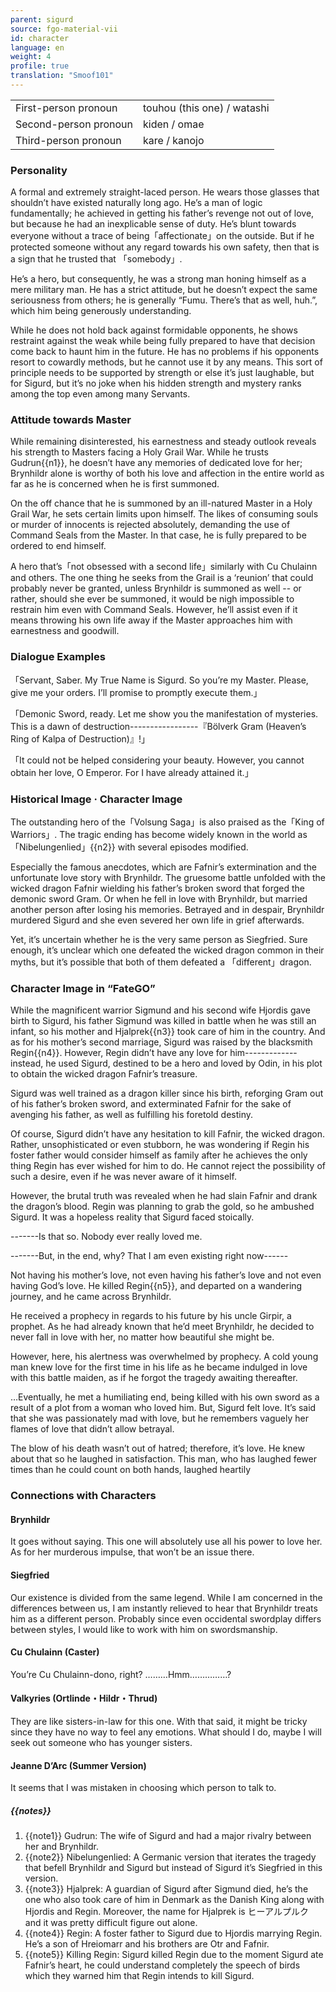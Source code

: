 ```yaml
---
parent: sigurd
source: fgo-material-vii
id: character
language: en
weight: 4
profile: true
translation: "Smoof101"
---
```


<table>
  <tr><td>First-person pronoun</td><td>touhou (this one) / watashi</td></tr>
  <tr><td>Second-person pronoun</td><td>kiden / omae</td></tr>
  <tr><td>Third-person pronoun</td><td>kare / kanojo</td></tr>
</table>

### Personality

A formal and extremely straight-laced person. He wears those glasses that shouldn’t have existed naturally long ago. He’s a man of logic fundamentally; he achieved in getting his father’s revenge not out of love, but because he had an inexplicable sense of duty. He’s blunt towards everyone without a trace of being「affectionate」on the outside. But if he protected someone without any regard towards his own safety, then that is a sign that he trusted that 「somebody」.

He’s a hero, but consequently, he was a strong man honing himself as a mere military man. He has a strict attitude, but he doesn’t expect the same seriousness from others; he is generally “Fumu. There’s that as well, huh.”, which him being generously understanding.

While he does not hold back against formidable opponents, he shows restraint against the weak while being fully prepared to have that decision come back to haunt him in the future. He has no problems if his opponents resort to cowardly methods, but he cannot use it by any means. This sort of principle needs to be supported by strength or else it’s just laughable, but for Sigurd, but it’s no joke when his hidden strength and mystery ranks among the top even among many Servants.

### Attitude towards Master

While remaining disinterested, his earnestness and steady outlook reveals his strength to Masters facing a Holy Grail War. While he trusts Gudrun{{n1}}, he doesn’t have any memories of dedicated love for her; Brynhildr alone is worthy of both his love and affection in the entire world as far as he is concerned when he is first summoned.

On the off chance that he is summoned by an ill-natured Master in a Holy Grail War, he sets certain limits upon himself. The likes of consuming souls or murder of innocents is rejected absolutely, demanding the use of Command Seals from the Master. In that case, he is fully prepared to be ordered to end himself.

A hero that’s「not obsessed with a second life」similarly with Cu Chulainn and others. The one thing he seeks from the Grail is a ‘reunion’ that could probably never be granted, unless Brynhildr is summoned as well -- or rather, should she ever be summoned, it would be nigh impossible to restrain him even with Command Seals. However, he’ll assist even if it means throwing his own life away if the Master approaches him with earnestness and goodwill.

### Dialogue Examples

「Servant, Saber. My True Name is Sigurd. So you’re my Master. Please, give me your orders. I’ll promise to promptly execute them.」

「Demonic Sword, ready. Let me show you the manifestation of mysteries. This is a dawn of destruction-----------------『Bölverk Gram (Heaven’s Ring of Kalpa of Destruction)』!」

「It could not be helped considering your beauty. However, you cannot obtain her love, O Emperor. For I have already attained it.」

### Historical Image · Character Image

The outstanding hero of the「Volsung Saga」is also praised as the「King of Warriors」. The tragic ending has become widely known in the world as 「Nibelungenlied」{{n2}} with several episodes modified.

Especially the famous anecdotes, which are Fafnir’s extermination and the unfortunate love story with Brynhildr. The gruesome battle unfolded with the wicked dragon Fafnir wielding his father’s broken sword that forged the demonic sword Gram. Or when he fell in love with Brynhildr, but married another person after losing his memories. Betrayed and in despair, Brynhildr murdered Sigurd and she even severed her own life in grief afterwards.

Yet, it’s uncertain whether he is the very same person as Siegfried. Sure enough, it’s unclear which one defeated the wicked dragon common in their myths, but it’s possible that both of them defeated a 「different」dragon.

### Character Image in “FateGO”

While the magnificent warrior Sigmund and his second wife Hjordis gave birth to Sigurd, his father Sigmund was killed in battle when he was still an infant, so his mother and Hjalprek{{n3}} took care of him in the country. And as for his mother’s second marriage, Sigurd was raised by the blacksmith Regin{{n4}}. However, Regin didn’t have any love for him-------------instead, he used Sigurd, destined to be a hero and loved by Odin, in his plot to obtain the wicked dragon Fafnir’s treasure.

Sigurd was well trained as a dragon killer since his birth, reforging Gram out of his father’s broken sword, and exterminated Fafnir for the sake of avenging his father, as well as fulfilling his foretold destiny.

Of course, Sigurd didn’t have any hesitation to kill Fafnir, the wicked dragon. Rather, unsophisticated or even stubborn, he was wondering if Regin his foster father would consider himself as family after he achieves the only thing Regin has ever wished for him to do. He cannot reject the possibility of such a desire, even if he was never aware of it himself.

However, the brutal truth was revealed when he had slain Fafnir and drank the dragon’s blood. Regin was planning to grab the gold, so he ambushed Sigurd. It was a hopeless reality that Sigurd faced stoically.

-------Is that so. Nobody ever really loved me.

-------But, in the end, why? That I am even existing right now------

Not having his mother’s love, not even having his father’s love and not even having God’s love. He killed Regin{{n5}}, and departed on a wandering journey, and he came across Brynhildr.

He received a prophecy in regards to his future by his uncle Girpir, a prophet. As he had already known that he’d meet Brynhildr, he decided to never fall in love with her, no matter how beautiful she might be.

However, here, his alertness was overwhelmed by prophecy. A cold young man knew love for the first time in his life as he became indulged in love with this battle maiden, as if he forgot the tragedy awaiting thereafter.

…Eventually, he met a humiliating end, being killed with his own sword as a result of a plot from a woman who loved him. But, Sigurd felt love. It’s said that she was passionately mad with love, but he remembers vaguely her flames of love that didn’t allow betrayal.

The blow of his death wasn’t out of hatred; therefore, it’s love. He knew about that so he laughed in satisfaction. This man, who has laughed fewer times than he could count on both hands, laughed heartily

### Connections with Characters

#### Brynhildr

It goes without saying. This one will absolutely use all his power to love her. As for her murderous impulse, that won’t be an issue there.

#### Siegfried

Our existence is divided from the same legend. While I am concerned in the differences between us, I am instantly relieved to hear that Brynhildr treats him as a different person. Probably since even occidental swordplay differs between styles, I would like to work with him on swordsmanship.

#### Cu Chulainn (Caster)

You’re Cu Chulainn-dono, right? ………Hmm……………?

#### Valkyries (Ortlinde・Hildr・Thrud)

They are like sisters-in-law for this one. With that said, it might be tricky since they have no way to feel any emotions. What should I do, maybe I will seek out someone who has younger sisters.

#### Jeanne D’Arc (Summer Version)

It seems that I was mistaken in choosing which person to talk to.

##### {{notes}}

1. {{note1}} Gudrun: The wife of Sigurd and had a major rivalry between her and Brynhildr.
2. {{note2}} Nibelungenlied: A Germanic version that iterates the tragedy that befell Brynhildr and Sigurd but instead of Sigurd it’s Siegfried in this version.
3. {{note3}}  Hjalprek: A guardian of Sigurd after Sigmund died, he’s the one who also took care of him in Denmark as the Danish King along with Hjordis and Regin. Moreover, the name for Hjalprek is ヒーアルプルク and it was pretty difficult figure out alone.
4. {{note4}} Regin: A foster father to Sigurd due to Hjordis marrying Regin. He’s a son of Hreiomarr and his brothers are Otr and Fafnir.
5. {{note5}} Killing Regin: Sigurd killed Regin due to the moment Sigurd ate Fafnir’s heart, he could understand completely the speech of birds which they warned him that Regin intends to kill Sigurd.
